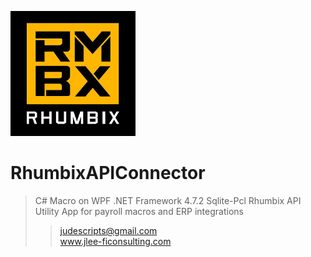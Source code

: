 ![RhumbixLogo](<./assets/rhumbixfavicon.png>)
# RhumbixAPIConnector
>C# Macro on WPF .NET Framework 4.7.2
>Sqlite-Pcl
>Rhumbix API Utility App for payroll macros and ERP integrations
>>
>>judescripts@gmail.com  
>>www.jlee-ficonsulting.com
